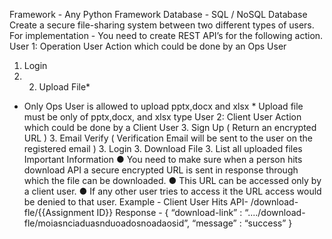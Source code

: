 Framework - Any Python Framework 
Database - SQL / NoSQL Database 
Create a secure file-sharing system between two different types of users. 
For implementation - You need to create REST API’s for the following action. User 1: Operation User Action which could be done by an Ops User 
1. Login
2.  2. Upload File*
* Only Ops User is allowed to upload pptx,docx and xlsx * Upload file must be only of pptx,docx, and xlsx type User 2: Client User Action which could be done by a Client User 3. Sign Up ( Return an encrypted URL ) 3. Email Verify ( Verification Email will be sent to the user on the registered email ) 3. Login 3. Download File 3. List all uploaded files Important Information ● You need to make sure when a person hits download API a secure encrypted URL is sent in response through which the file can be downloaded. ● This URL can be accessed only by a client user. ● If any other user tries to access it the URL access would be denied to that user.
Example -
Client User Hits API- /download-fle/{{Assignment ID}} Response - { “download-link” : “..../download-fle/moiasnciaduasnduoadosnoadaosid”, “message” : “success” }
